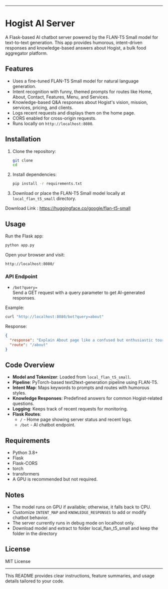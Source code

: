 
---

# Hogist AI Server

A Flask-based AI chatbot server powered by the FLAN-T5 Small model for text-to-text generation. This app provides humorous, intent-driven responses and knowledge-based answers about Hogist, a bulk food aggregator platform.

## Features

- Uses a fine-tuned FLAN-T5 Small model for natural language generation.
- Intent recognition with funny, themed prompts for routes like Home, About, Contact, Features, Menu, and Services.
- Knowledge-based Q&A responses about Hogist's vision, mission, services, pricing, and clients.
- Logs recent requests and displays them on the home page.
- CORS enabled for cross-origin requests.
- Runs locally on `http://localhost:8080`.

## Installation

1. Clone the repository:
   ```bash
   git clone 
   cd 
   ```

2. Install dependencies:
   ```bash
   pip install -r requirements.txt
   ```

3. Download or place the FLAN-T5 Small model locally at `local_flan_t5_small` directory.

Download Link : https://huggingface.co/google/flan-t5-small

## Usage

Run the Flask app:
```bash
python app.py
```

Open your browser and visit:
```
http://localhost:8080/
```

### API Endpoint

- `/bot?query=`  
  Send a GET request with a query parameter to get AI-generated responses.

Example:
```bash
curl "http://localhost:8080/bot?query=about"
```

Response:
```json
{
  "response": "Explain About page like a confused but enthusiastic tour guide lost in his own city.",
  "route": "/about"
}
```

## Code Overview

- **Model and Tokenizer**: Loaded from `local_flan_t5_small`.
- **Pipeline**: PyTorch-based text2text-generation pipeline using FLAN-T5.
- **Intent Map**: Maps keywords to prompts and routes with humorous styles.
- **Knowledge Responses**: Predefined answers for common Hogist-related questions.
- **Logging**: Keeps track of recent requests for monitoring.
- **Flask Routes**:  
  - `/` - Home page showing server status and recent logs.  
  - `/bot` - AI chatbot endpoint.

## Requirements

- Python 3.8+
- Flask
- Flask-CORS
- torch
- transformers
- A GPU is recommended but not required.

## Notes

- The model runs on GPU if available; otherwise, it falls back to CPU.
- Customize `INTENT_MAP` and `KNOWLEDGE_RESPONSES` to add or modify chatbot behavior.
- The server currently runs in debug mode on localhost only.
- Download model and extract to folder local_flan_t5_small and keep the folder in the directory 

## License

MIT License

---

This README provides clear instructions, feature summaries, and usage details tailored to your code.
